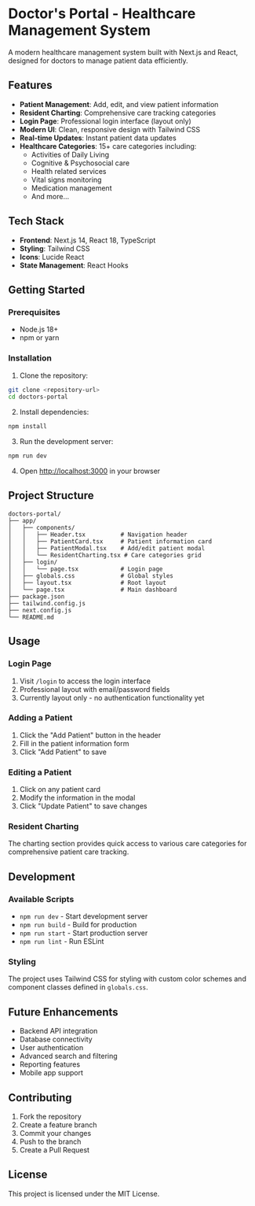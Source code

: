 # Doctor's Portal - Healthcare Management System

A modern healthcare management system built with Next.js and React, designed for doctors to manage patient data efficiently.

## Features

- **Patient Management**: Add, edit, and view patient information
- **Resident Charting**: Comprehensive care tracking categories
- **Login Page**: Professional login interface (layout only)
- **Modern UI**: Clean, responsive design with Tailwind CSS
- **Real-time Updates**: Instant patient data updates
- **Healthcare Categories**: 15+ care categories including:
  - Activities of Daily Living
  - Cognitive & Psychosocial care
  - Health related services
  - Vital signs monitoring
  - Medication management
  - And more...

## Tech Stack

- **Frontend**: Next.js 14, React 18, TypeScript
- **Styling**: Tailwind CSS
- **Icons**: Lucide React
- **State Management**: React Hooks

## Getting Started

### Prerequisites

- Node.js 18+ 
- npm or yarn

### Installation

1. Clone the repository:
```bash
git clone <repository-url>
cd doctors-portal
```

2. Install dependencies:
```bash
npm install
```

3. Run the development server:
```bash
npm run dev
```

4. Open [http://localhost:3000](http://localhost:3000) in your browser

## Project Structure

```
doctors-portal/
├── app/
│   ├── components/
│   │   ├── Header.tsx          # Navigation header
│   │   ├── PatientCard.tsx     # Patient information card
│   │   ├── PatientModal.tsx    # Add/edit patient modal
│   │   └── ResidentCharting.tsx # Care categories grid
│   ├── login/
│   │   └── page.tsx            # Login page
│   ├── globals.css             # Global styles
│   ├── layout.tsx              # Root layout
│   └── page.tsx                # Main dashboard
├── package.json
├── tailwind.config.js
├── next.config.js
└── README.md
```

## Usage

### Login Page
1. Visit `/login` to access the login interface
2. Professional layout with email/password fields
3. Currently layout only - no authentication functionality yet

### Adding a Patient
1. Click the "Add Patient" button in the header
2. Fill in the patient information form
3. Click "Add Patient" to save

### Editing a Patient
1. Click on any patient card
2. Modify the information in the modal
3. Click "Update Patient" to save changes

### Resident Charting
The charting section provides quick access to various care categories for comprehensive patient care tracking.

## Development

### Available Scripts

- `npm run dev` - Start development server
- `npm run build` - Build for production
- `npm run start` - Start production server
- `npm run lint` - Run ESLint

### Styling

The project uses Tailwind CSS for styling with custom color schemes and component classes defined in `globals.css`.

## Future Enhancements

- Backend API integration
- Database connectivity
- User authentication
- Advanced search and filtering
- Reporting features
- Mobile app support

## Contributing

1. Fork the repository
2. Create a feature branch
3. Commit your changes
4. Push to the branch
5. Create a Pull Request

## License

This project is licensed under the MIT License. 